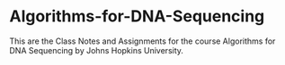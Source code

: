 # Algorithms-for-DNA-Sequencing
 This are the Class Notes and Assignments for the course Algorithms for DNA Sequencing by Johns Hopkins University.
